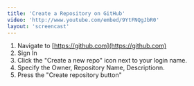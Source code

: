 ```yaml
---
title: 'Create a Repository on GitHub'
video: 'http://www.youtube.com/embed/9YtFNQgJbR0'
layout: 'screencast'
---
```


1. Navigate to [https://github.com](https://github.com)
1. Sign In
1. Click the "Create a new repo" icon next to your login name.
1. Specify the Owner, Repository Name, Descriptionn.
1. Press the "Create repository button"
